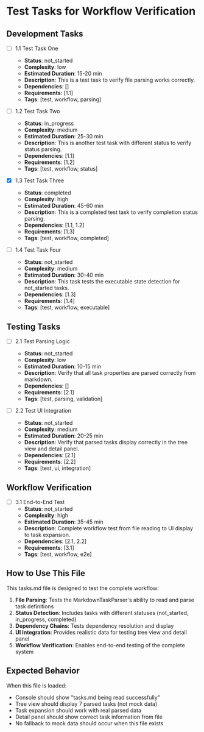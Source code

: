 # Test Tasks for Workflow Verification

## Development Tasks

- [ ] 1.1 Test Task One

  - **Status**: not_started
  - **Complexity**: low
  - **Estimated Duration**: 15-20 min
  - **Description**: This is a test task to verify file parsing works correctly.
  - **Dependencies**: []
  - **Requirements**: [1.1]
  - **Tags**: [test, workflow, parsing]

- [ ] 1.2 Test Task Two

  - **Status**: in_progress
  - **Complexity**: medium
  - **Estimated Duration**: 25-30 min
  - **Description**: This is another test task with different status to verify status parsing.
  - **Dependencies**: [1.1]
  - **Requirements**: [1.2]
  - **Tags**: [test, workflow, status]

- [x] 1.3 Test Task Three

  - **Status**: completed
  - **Complexity**: high
  - **Estimated Duration**: 45-60 min
  - **Description**: This is a completed test task to verify completion status parsing.
  - **Dependencies**: [1.1, 1.2]
  - **Requirements**: [1.3]
  - **Tags**: [test, workflow, completed]

- [ ] 1.4 Test Task Four
  - **Status**: not_started
  - **Complexity**: medium
  - **Estimated Duration**: 30-40 min
  - **Description**: This task tests the executable state detection for not_started tasks.
  - **Dependencies**: [1.3]
  - **Requirements**: [1.4]
  - **Tags**: [test, workflow, executable]

## Testing Tasks

- [ ] 2.1 Test Parsing Logic

  - **Status**: not_started
  - **Complexity**: low
  - **Estimated Duration**: 10-15 min
  - **Description**: Verify that all task properties are parsed correctly from markdown.
  - **Dependencies**: []
  - **Requirements**: [2.1]
  - **Tags**: [test, parsing, validation]

- [ ] 2.2 Test UI Integration
  - **Status**: not_started
  - **Complexity**: medium
  - **Estimated Duration**: 20-25 min
  - **Description**: Verify that parsed tasks display correctly in the tree view and detail panel.
  - **Dependencies**: [2.1]
  - **Requirements**: [2.2]
  - **Tags**: [test, ui, integration]

## Workflow Verification

- [ ] 3.1 End-to-End Test
  - **Status**: not_started
  - **Complexity**: high
  - **Estimated Duration**: 35-45 min
  - **Description**: Complete workflow test from file reading to UI display to task expansion.
  - **Dependencies**: [2.1, 2.2]
  - **Requirements**: [3.1]
  - **Tags**: [test, workflow, e2e]

## How to Use This File

This tasks.md file is designed to test the complete workflow:

1. **File Parsing**: Tests the MarkdownTaskParser's ability to read and parse task definitions
2. **Status Detection**: Includes tasks with different statuses (not_started, in_progress, completed)
3. **Dependency Chains**: Tests dependency resolution and display
4. **UI Integration**: Provides realistic data for testing tree view and detail panel
5. **Workflow Verification**: Enables end-to-end testing of the complete system

## Expected Behavior

When this file is loaded:

- Console should show "tasks.md being read successfully"
- Tree view should display 7 parsed tasks (not mock data)
- Task expansion should work with real parsed data
- Detail panel should show correct task information from file
- No fallback to mock data should occur when this file exists
